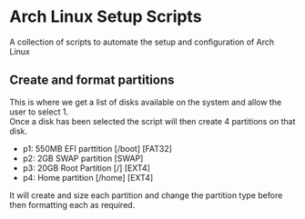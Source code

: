 # Arch Linux Setup Scripts
  A collection of scripts to automate the setup and configuration of Arch Linux

## Create and format partitions
This is where we get a list of disks available on the system and allow the user to select 1.  
Once a disk has been selected the script will then create 4 partitions on that disk.  
+ p1: 550MB EFI parttition [/boot] [FAT32]  
+ p2: 2GB SWAP partition [SWAP]   
+ p3: 20GB Root Partition [/] [EXT4]  
+ p4: Home partition [/home] [EXT4]  

It will create and size each partition and change the partition type before then formatting each as required.
  

